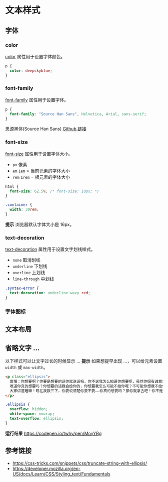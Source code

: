 # 文本样式

## 字体
### color
[color](https://developer.mozilla.org/en-US/docs/Web/CSS/color) 属性用于设置字体颜色。
```css
p {
  color: deepskyblue;
}
```

### font-family
[font-family](https://developer.mozilla.org/en-US/docs/Web/CSS/font-family) 属性用于设置字体。
```css
p {
  font-family: "Source Han Sans", Helvetica, Arial, sans-serif;
}
```
思源黑体(Source Han Sans) [Github 链接](https://github.com/adobe-fonts/source-han-sans)

### font-size
[font-size](https://developer.mozilla.org/en-US/docs/Web/CSS/font-size) 属性用于设置字体大小。  
* `px` 像素
* `em` `1em` = 当前元素的字体大小
* `rem` `1rem` = 根元素的字体大小
```css
html {
  font-size: 62.5%; /* font-size: 10px; */
}

.container {
  width: 30rem;
}
```
**提示** 浏览器默认字体大小是 16px。

### text-decoration
[text-decoration](https://developer.mozilla.org/en-US/docs/Web/CSS/text-decoration) 属性用于设置文字划线样式。
* `none` 取消划线 
* `underline` 下划线
* `overline` 上划线
* `line-through` 中划线
```css
.syntax-error {
  text-decoration: underline wavy red; 
}
```

### 字体图标

## 文本布局

## 省略文字 ...
以下样式可以让文字过长的时候显示 ...  **提示** 如果想提早出现 ...，可以给元素设置 `width` 或 `max-width`。
```html
<p class="ellipsis">
  唐僧：你想要啊？你要是想要的话你就说话嘛，你不说我怎么知道你想要呢，虽然你很有诚意地看着我，可是你还是要跟我说你想要的。
  难道你真的想要吗？你想要的话我会给你的，你想要我怎么可能不给你呢？不可能你想我不给你，你不想要我却偏给你的。
  大家讲道理嘛！现在我数三下，你要说清楚你要不要……你真的想要吗？那你就拿去吧！你不是真的想要吧？
</p>
```
```css
.ellipsis {
  overflow: hidden;
  white-space: nowrap;
  text-overflow: ellipsis;
}
```
**运行结果** https://codepen.io/twhy/pen/MoyYBg

## 参考链接
* https://css-tricks.com/snippets/css/truncate-string-with-ellipsis/
* https://developer.mozilla.org/en-US/docs/Learn/CSS/Styling_text/Fundamentals
